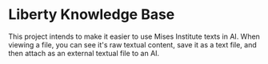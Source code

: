 # Liberty Knowledge Base

This project intends to make it easier to use Mises Institute texts in AI.
When viewing a file, you can see it's raw textual content, save it as a text file, and then attach as an external textual file to an AI.
